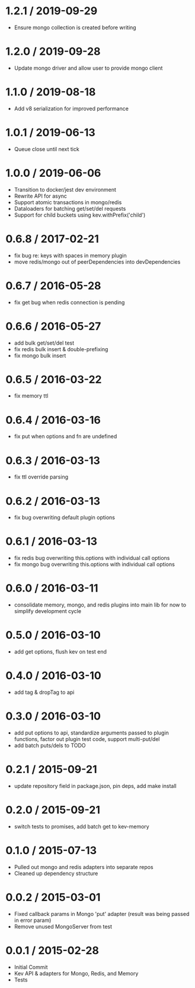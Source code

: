 
1.2.1 / 2019-09-29
==================

  * Ensure mongo collection is created before writing

1.2.0 / 2019-09-28
==================

  * Update mongo driver and allow user to provide mongo client

1.1.0 / 2019-08-18
==================

  * Add v8 serialization for improved performance

1.0.1 / 2019-06-13
==================

  * Queue close until next tick

1.0.0 / 2019-06-06
==================
  * Transition to docker/jest dev environment
  * Rewrite API for async
  * Support atomic transactions in mongo/redis
  * Dataloaders for batching get/set/del requests
  * Support for child buckets using kev.withPrefix('child')

0.6.8 / 2017-02-21
==================

  * fix bug re: keys with spaces in memory plugin
  * move redis/mongo out of peerDependencies into devDependencies

0.6.7 / 2016-05-28
==================

  * fix get bug when redis connection is pending

0.6.6 / 2016-05-27
==================

  * add bulk get/set/del test
  * fix redis bulk insert & double-prefixing
  * fix mongo bulk insert

0.6.5 / 2016-03-22
==================

  * fix memory ttl

0.6.4 / 2016-03-16
==================

  * fix put when options and fn are undefined

0.6.3 / 2016-03-13
==================

  * fix ttl override parsing

0.6.2 / 2016-03-13
==================

  * fix bug overwriting default plugin options

0.6.1 / 2016-03-13
==================

  * fix redis bug overwriting this.options with individual call options
  * fix mongo bug overwriting this.options with individual call options

0.6.0 / 2016-03-11
==================

  * consolidate memory, mongo, and redis plugins into main lib for now to simplify development cycle

0.5.0 / 2016-03-10
==================

  * add get options, flush kev on test end

0.4.0 / 2016-03-10
==================

  * add tag & dropTag to api

0.3.0 / 2016-03-10
==================

  * add put options to api, standardize arguments passed to plugin functions, factor out plugin test code, support multi-put/del
  * add batch puts/dels to TODO

0.2.1 / 2015-09-21
==================

  * update repository field in package.json, pin deps, add make install

0.2.0 / 2015-09-21
==================

  * switch tests to promises, add batch get to kev-memory

0.1.0 / 2015-07-13
==================
  * Pulled out mongo and redis adapters into separate repos
  * Cleaned up dependency structure

0.0.2 / 2015-03-01
==================

  * Fixed callback params in Mongo 'put' adapter (result was being passed in error param)
  * Remove unused MongoServer from test

0.0.1 / 2015-02-28
==================
 * Initial Commit
 * Kev API & adapters for Mongo, Redis, and Memory
 * Tests
